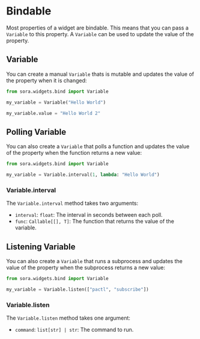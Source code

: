 # Bindable

Most properties of a widget are bindable. This means that you can pass a `Variable` to this property.
A `Variable` can be used to update the value of the property.

## Variable

You can create a manual `Variable` thats is mutable and updates the value of the property when it is changed:

```python
from sora.widgets.bind import Variable

my_variable = Variable("Hello World")

my_variable.value = "Hello World 2"
```

## Polling Variable

You can also create a `Variable` that polls a function and updates the value of the property when the function returns a new value:

```python
from sora.widgets.bind import Variable

my_variable = Variable.interval(1, lambda: "Hello World")
```

### Variable.interval

The `Variable.interval` method takes two arguments:

- `interval`: `float`: The interval in seconds between each poll.
- `func`: `Callable[[], T]`: The function that returns the value of the variable.

## Listening Variable

You can also create a `Variable` that runs a subprocess and updates the value of the property when the subprocess returns a new value:

```python
from sora.widgets.bind import Variable

my_variable = Variable.listen(["pactl", "subscribe"])
```

### Variable.listen

The `Variable.listen` method takes one argument:

- `command`: `list[str] | str`: The command to run.
